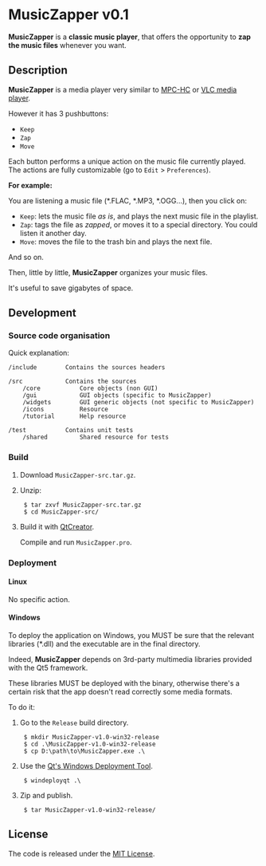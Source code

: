 # MusicZapper v0.1

**MusicZapper** is a **classic music player**, that offers the opportunity to **zap the music files** whenever you want.


## Description

**MusicZapper** is a media player very similar to [MPC-HC](https://mpc-hc.org/ "https://mpc-hc.org/") or [VLC media player](http://www.videolan.org/ "http://www.videolan.org/"). 

However it has 3 pushbuttons:

- `Keep`
- `Zap`
- `Move`


Each button performs a unique action on the music file currently played. The actions are fully customizable (go to `Edit` > `Preferences`).

__For example:__

You are listening a music file (*.FLAC, *.MP3, *.OGG...), then you click on:

- `Keep`: lets the music file *as is*, and plays the next music file in the playlist.
- `Zap`: tags the file as *zapped*, or moves it to a special directory. You could listen it another day.
- `Move`: moves the file to the trash bin and plays the next file.

And so on.

Then, little by little, **MusicZapper** organizes your music files.

It's useful to save gigabytes of space.

## Development

### Source code organisation

Quick explanation:

    /include        Contains the sources headers

    /src            Contains the sources
        /core           Core objects (non GUI)
        /gui            GUI objects (specific to MusicZapper)
        /widgets        GUI generic objects (not specific to MusicZapper)
        /icons          Resource
        /tutorial       Help resource

    /test           Contains unit tests
        /shared         Shared resource for tests


### Build

1. Download `MusicZapper-src.tar.gz`.

2. Unzip:

        $ tar zxvf MusicZapper-src.tar.gz
        $ cd MusicZapper-src/

3. Build it with [QtCreator](https://www.qt.io/developers/ "https://www.qt.io/developers/").

     Compile and run `MusicZapper.pro`.


### Deployment

#### Linux

No specific action.

#### Windows

To deploy the application on Windows, you MUST be sure that the relevant libraries (*.dll) and the executable are in the final directory.

Indeed, **MusicZapper** depends on 3rd-party multimedia libraries provided with the Qt5 framework.

These libraries MUST be deployed with the binary, otherwise there's a certain risk that the app doesn't read correctly some media formats.


To do it:

1. Go to the `Release` build directory.

        $ mkdir MusicZapper-v1.0-win32-release
        $ cd .\MusicZapper-v1.0-win32-release
        $ cp D:\path\to\MusicZapper.exe .\

2. Use the [Qt's Windows Deployment Tool](http://doc.qt.io/qt-5/windows-deployment.html#the-windows-deployment-tool "http://doc.qt.io/qt-5/windows-deployment.html#the-windows-deployment-tool").

        $ windeployqt .\

3. Zip and publish.

        $ tar MusicZapper-v1.0-win32-release/



## License

The code is released under the [MIT License](LICENSE "LICENSE").
